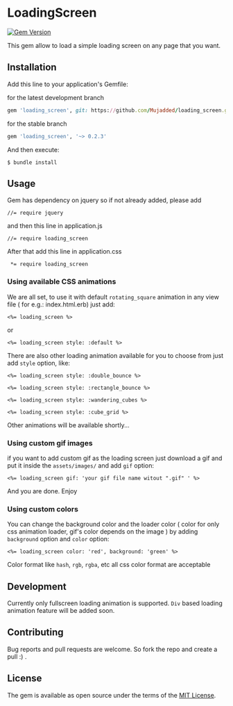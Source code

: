 # LoadingScreen
[![Gem Version](https://badge.fury.io/rb/loading_screen.svg)](https://badge.fury.io/rb/loading_screen)

This gem allow to load a simple loading screen on any page that you want.

## Installation

Add this line to your application's Gemfile:

for the latest development branch
```ruby
gem 'loading_screen', git: https://github.com/Mujadded/loading_screen.git
```

for the stable branch
```ruby
gem 'loading_screen', '~> 0.2.3'
```

And then execute:

    $ bundle install

## Usage
Gem has dependency on jquery so if not already added, please add
```
//= require jquery
```
and then this line in application.js
```
//= require loading_screen
```

After that add this line in application.css
```
 *= require loading_screen
```
### Using available CSS animations
We are all set, to use it with default `rotating_square` animation in any view file ( for e.g.: index.html.erb) just add:
```
<%= loading_screen %>
```
or 
```
<%= loading_screen style: :default %>
```

There are also other loading animation available for you to choose from just add `style` option, like:

```
<%= loading_screen style: :double_bounce %>
```

```
<%= loading_screen style: :rectangle_bounce %>
```

```
<%= loading_screen style: :wandering_cubes %>
```

```
<%= loading_screen style: :cube_grid %>
```

Other animations will be available shortly...

### Using custom gif images

if you want to add custom gif as the loading screen just download a gif and put it inside the `assets/images/` and add `gif` option:
```
<%= loading_screen gif: 'your gif file name witout ".gif" ' %>
```
And you are done. Enjoy

### Using custom colors

You can change the background color and the loader color ( color for only css animation loader, gif's color depends on the image ) by adding `background` option and `color` option:

```
<%= loading_screen color: 'red', background: 'green' %>
```
Color format like `hash`, `rgb`, `rgba`, etc  all css color format are acceptable

## Development

Currently only fullscreen loading animation is supported. `Div` based loading animation feature will be added soon.

## Contributing

Bug reports and pull requests are welcome. So fork the repo and create a pull :) .

## License

The gem is available as open source under the terms of the [MIT License](https://opensource.org/licenses/MIT).
